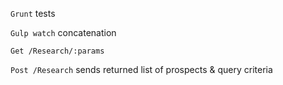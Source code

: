 ```Grunt``` tests

```Gulp watch``` concatenation



```Get /Research/:params ```

```Post /Research``` sends returned list of prospects & query criteria
